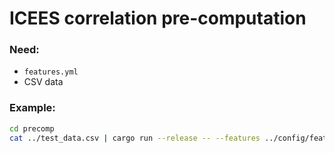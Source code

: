 # ICEES correlation pre-computation

### Need:

* `features.yml`
* CSV data

### Example:
```bash
cd precomp
cat ../test_data.csv | cargo run --release -- --features ../config/features.yml > pvals.csv
```
